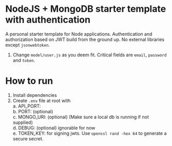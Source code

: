 # NodeJS + MongoDB starter template with authentication   

A personal starter template for Node applications. Authentication and authorization based on JWT build from the ground up. No external libraries except `jsonwebtoken`.   

1. Change `model/user.js` as you deem fit. Critical fields are `email`, `password` and `token`.  

# How to run  

1. Install dependencies
2. Create `.env` file at root with   
  a. API_PORT:    
  b. PORT: (optional)    
  c. MONGO_URI: (optional) (Make sure a local db is running if not supplied)    
  d. DEBUG: (optional) ignorable for now    
  e. TOKEN_KEY: for signing jwts. Use `openssl rand -hex 64` to generate a secure secret.   
